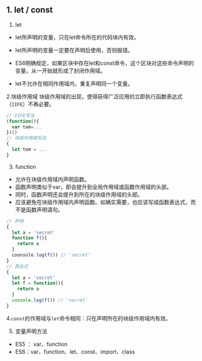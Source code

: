 ## 1. let / const 

1. let 
  * let所声明的变量，只在let命令所在的代码块内有效。 

  * let所声明的变量一定要在声明后使用，否则报错。

  * ES6明确规定，如果区块中存在let和const命令，这个区块对这些命令声明的变量，从一开始就形成了封闭作用域。
  * let不允许在相同作用域内，重复声明同一个变量。

2.块级作用域
块级作用域的出现，使得获得广泛应用的立即执行函数表达式（`IIFE`）不再必要。

```js
// IIFE写法
(function(){
  var tem=...
})()
// 块级作用域写法
{
  let tem = ...
}
```

3. function
* 允许在块级作用域内声明函数。
* 函数声明类似于var，即会提升到全局作用域或函数作用域的头部。
* 同时，函数声明还会提升到所在的块级作用域的头部。
* 应该避免在块级作用域内声明函数。如确实需要，也应该写成函数表达式，而不是函数声明语句。
```js
// 声明
{
  let a = 'secret'
  function f(){
    return a
  }
  coonsole.log(f()) // 'secret'
}
// 表达式
{
  let a = 'secret'
  let f = function(){
    return a
  }
  console.log(f()) // 'secret'
}
```

4.`const`的作用域与`let`命令相同：只在声明所在的块级作用域内有效。

5. 变量声明方法
  
* ES5 ： var、function
* ES6：var、function、let、const、import、class
